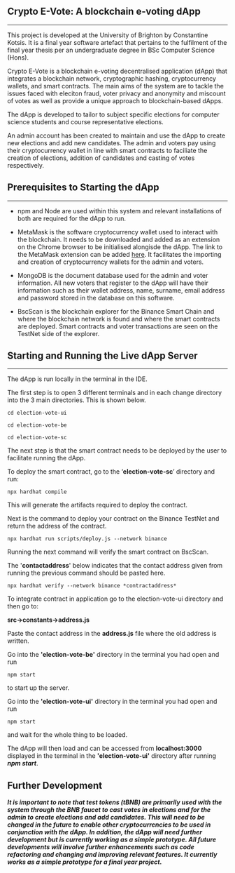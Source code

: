 ## Crypto E-Vote: A blockchain e-voting dApp
-----

This project is developed at the University of Brighton by Constantine Kotsis. It is a final year software artefact that pertains to the fulfilment of the final year thesis per an undergraduate degree in BSc Computer Science (Hons).

Crypto E-Vote is a blockchain e-voting decentralised application (dApp) that integrates a blockchain network, cryptographic hashing, cryptocurrency wallets, and smart contracts. The main aims of the system are to tackle the issues faced with eleciton fraud, voter privacy and anonymity and miscount of votes as well as provide a unique approach to blockchain-based dApps.

The dApp is developed to tailor to subject specific elections for computer science students and course representative elections.

An admin account has been created to maintain and use the dApp to create new elections and add new candidates. The admin and voters pay using their cryptocurrency wallet in line with smart contracts to faciliate the creation of elections, addition of candidates and casting of votes respectively.

## Prerequisites to Starting the dApp
-----

- npm and Node are used within this system and relevant installations of both are required for the dApp to run.

- MetaMask is the software cryptocurrency wallet used to interact with the blockchain. It needs to be downloaded and added as an extension on the Chrome browser to be initialised alongisde the dApp. The link to the MetaMask extension can be added [here](https://chrome.google.com/webstore/detail/metamask/nkbihfbeogaeaoehlefnkodbefgpgknn). It facilitates the importing and creation of cryptocurrency wallets for the admin and voters.

- MongoDB is the document database used for the admin and voter information. All new voters that register to the dApp will have their information such as their wallet address, name, surname, email address and password stored in the database on this software.

- BscScan is the blockchain explorer for the Binance Smart Chain and where the blockchain network is found and where the smart contracts are deployed. Smart contracts and voter transactions are seen on the TestNet side of the explorer.

## Starting and Running the Live dApp Server
----- 

The dApp is run locally in the terminal in the IDE.

The first step is to open 3 different terminals and in each change directory into the 3 main directories. This is shown below.

```
cd election-vote-ui
```
```
cd election-vote-be
```
```
cd election-vote-sc
```

The next step is that the smart contract needs to be deployed by the user to facilitate running the dApp.

To deploy the smart contract, go to the ‘**election-vote-sc**’ directory and run:
```
npx hardhat compile 
```
This will generate the artifacts required to deploy the contract.

Next is the command to deploy your contract on the Binance TestNet and return the address of the contract.

```
npx hardhat run scripts/deploy.js --network binance 
```

Running the next command will verify the smart contract on BscScan. 

The '**contactaddress**' below indicates that the contact address given from running the previous command should be pasted here.

```
npx hardhat verify --network binance *contractaddress*  
```

To integrate contract in application go to the election-vote-ui directory and then go to:

**src→constants→address.js**

Paste the contact address in the **address.js** file where the old address is written.

Go into the **'election-vote-be'** directory in the terminal you had open and run

```
npm start
```

to start up the server.

Go into the **'election-vote-ui'** directory in the terminal you had open and run 

```
npm start
```

and wait for the whole thing to be loaded. 

The dApp will then load and can be accessed from **localhost:3000** displayed in the terminal in the **'election-vote-ui'** directory after running ***npm start***.

## Further Development

***It is important to note that test tokens (tBNB) are primarily used with the system through the BNB faucet to cast votes in elections and for the admin to create elections and add candidates. This will need to be changed in the future to enable other cryptocurrencies to be used in conjunction with the dApp. In addition, the dApp will need further development but is currently working as a simple prototype. All future developments will involve further enhancements such as code refactoring and changing and improving relevant features. It currently works as a simple prototype for a final year project.***